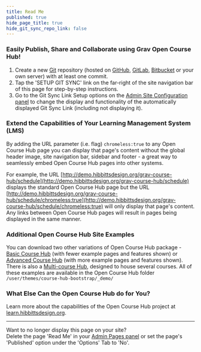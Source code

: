 ```yaml
---
title: Read Me
published: true
hide_page_title: true
hide_git_sync_repo_link: false
---
```


### Easily Publish, Share and Collaborate using Grav Open Course Hub!  

1. Create a new [Git](https://git-scm.com/) repository (hosted on [GitHub](https://github.com/), [GitLab](https://about.gitlab.com/), [Bitbucket](https://bitbucket.org/) or your own server) with at least one commit.
2. Tap the 'SETUP GIT SYNC' link on the far-right of the site navigation bar of this page for step-by-step instructions.
3. Go to the Git Sync Link Setup options on the [Admin Site Configuration panel](../../admin/config/site) to change the display and functionality of the automatically displayed Git Sync Link (including not displaying it).

### Extend the Capabilities of Your Learning Management System (LMS)  

By adding the URL parameter (i.e. flag) `chromeless:true` to any Open Course Hub page you can display that page's content without the global header image, site navigation bar, sidebar and footer - a great way to seamlessly embed Open Course Hub pages into other systems.  

For example, the URL [http://demo.hibbittsdesign.org/grav-course-hub/schedule](http://demo.hibbittsdesign.org/grav-course-hub/schedule) displays the standard Open Course Hub page but the URL [http://demo.hibbittsdesign.org/grav-course-hub/schedule/chromeless:true](http://demo.hibbittsdesign.org/grav-course-hub/schedule/chromeless:true) will only display that page's content. Any links between Open Course Hub pages will result in pages being displayed in the same manner.

### Additional Open Course Hub Site Examples ##
You can download two other variations of Open Course Hub package - [Basic Course Hub](http://hibbittsdesign.org/blog/downloads/grav-skeleton-course-hub-site-basic.zip) (with fewer example pages and features shown) or [Advanced Course Hub](http://hibbittsdesign.org/blog/downloads/grav-skeleton-course-hub-site-advanced.zip) (with more example pages and features shown). There is also a [Multi-course Hub](http://learn.hibbittsdesign.org/coursehub/multi-course-hubs), designed to house several courses. All of these examples are available in the Open Course Hub folder `/user/themes/course-hub-bootstrap/_demo/`

### What Else Can the Open Course Hub do for You? ##
Learn more about the capabilities of the Open Course Hub project at [learn.hibbittsdesign.org](http://learn.hibbittsdesign.org/coursehub).

<hr>

Want to no longer display this page on your site?  
Delete the page 'Read Me' in your [Admin Pages panel](../../admin/pages) or set the page's 'Published' option under the 'Options' Tab to 'No'.
